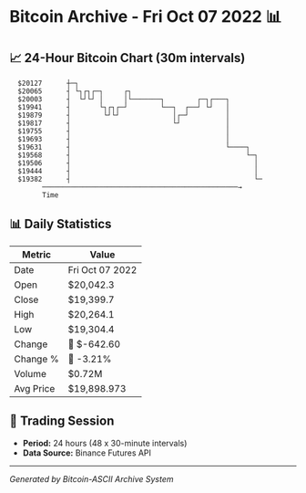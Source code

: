 # Bitcoin Archive - Fri Oct 07 2022 📊

## 📈 24-Hour Bitcoin Chart (30m intervals)

```
  $20127      ┼─┐                                              
  $20065      ┤ └┐┌┐┌─┐     ┌┐                                 
  $20003      ┤  └┘└┘ │     │└───────┐        ┌─┐┌───┐         
  $19941      ┤       └┐┌┐┌─┘        └──┐  ┌──┘ └┘   │         
  $19879      ┤        └┘└┘             │┌─┘         │         
  $19817      ┤                         └┘           │         
  $19755      ┤                                      │         
  $19693      ┤                                      │         
  $19631      ┤                                      └────┐    
  $19568      ┤                                           └─┐  
  $19506      ┤                                             │  
  $19444      ┤                                             │  
  $19382      ┤                                             └─ 
        ────────────────────────────────────────────────→
        Time
```

## 📊 Daily Statistics

| Metric | Value |
|--------|-------|
| Date | Fri Oct 07 2022 |
| Open | $20,042.3 |
| Close | $19,399.7 |
| High | $20,264.1 |
| Low | $19,304.4 |
| Change | 🔴 $-642.60 |
| Change % | 🔴 -3.21% |
| Volume | $0.72M |
| Avg Price | $19,898.973 |

## 📅 Trading Session

- **Period:** 24 hours (48 x 30-minute intervals)
- **Data Source:** Binance Futures API

---
*Generated by Bitcoin-ASCII Archive System*
